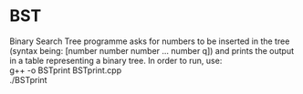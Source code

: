 # BST
Binary Search Tree programme asks for numbers to be inserted in the tree (syntax being: [number number number ... number q]) and prints the output in a table representing a binary tree.
In order to run, use: </br>
g++ -o BSTprint BSTprint.cpp </br>
./BSTprint
